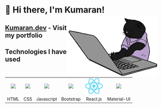 
# 👋 Hi there, I'm Kumaran!</a> <img align='right' src="https://raw.githubusercontent.com/BhavyaCodes/BhavyaCodes/master/.github/cat.gif" height="" width="300" alt="coding cat">
## <a href="https://kumaran-dev.netlify.app/">Kumaran.dev</a> - Visit my portfolio

<!-- <img align="left" src="https://github-readme-stats.vercel.app/api/top-langs?username=KUMARAN1601&show_icons=true&locale=en&layout=compact&theme=radical" alt="most used languages" /> -->

<!-- ![Kumaran's GitHub stats](https://github-readme-stats.vercel.app/api?username=KUMARAN1601&show_icons=true&theme=radical&layout=compact) -->
  
  
## Technologies I have used
<table >
	<tr align="center">
		<td>
			<img src="https://cdn-icons-png.flaticon.com/512/732/732212.png" width="60"/>
		</td>
		<td >
			<img src="https://encrypted-tbn0.gstatic.com/images?q=tbn:ANd9GcQulnz6YBuAJR2Mhu23faS3DfvtdhVtJEfcht_A0K3bCUFCnaSe_NtM5eY_O_MMnTmRm6c&usqp=CAU" width="60"/>
		</td>
		<td >
			<img src="https://www.freepnglogos.com/uploads/javascript-png/javascript-vector-logo-yellow-png-transparent-javascript-vector-12.png" width="60"/>
		</td>
		<td >
			<img src="https://cdn-icons-png.flaticon.com/512/5968/5968672.png" width="60"/>
		</td>
		<td >
			<img src="https://raw.githubusercontent.com/BhavyaCodes/BhavyaCodes/master/.github/icons/react.png" width="60"/>
		</td>
		<td>
			<img src="https://v4.mui.com/static/logo.png" width="60"/>
		</td>
    </tr>
    <tr align="center">
    	<td>HTML</td>
    	<td>CSS</td>
    	<td>Javascript</td>
    	<td>Bootstrap</td>
    	<td>React.js</td>
			<td>Material-UI</td>
    </tr>

</table>







